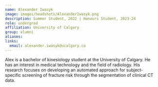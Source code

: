 ```yaml
---
name: Alexander Iwasyk
image: images/headshots/AlexanderIwasyk.png
description: Summer Student, 2022 | Honours Student, 2023-24
role: undergrad
affiliation: University of Calgary
group: alumni
aliases: 
links:
  email: alexander.iwasyk@ucalgary.ca
---
```


Alex is a bachelor of kinesiology student at the University of Calgary. 
He has an interest in medical technology and the field of radiology. 
His research focuses on developing an automated approach for subject-specific 
screening of fracture risk through the segmentation of clinical CT data.